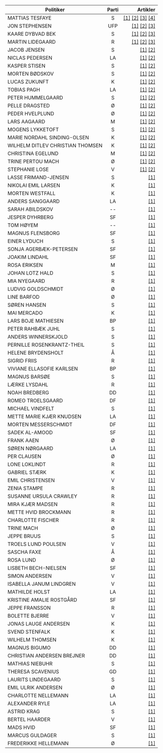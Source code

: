 | Politiker | Parti | Artikler |
| --- |:---:| ---:|
| MATTIAS TESFAYE | S | <a href="https://politiken.dk/debat/debatindlaeg/art10084594/​-Min-kone-hader-det.-Jeg-er-typen-der-ikke-kan-gå-to-skridt-i-Rom-uden-at-stoppe-op">[1]</a>&nbsp;<a href="https://politiken.dk/debat/kroniken/art10103728/Nu-giver-vi-alle-unge-der-består-folkeskolens-afgangseksamen-mulighed-for-at-komme-på-gymnasiet">[2]</a>&nbsp;<a href="https://politiken.dk/debat/debatindlaeg/art10236045/Selvfølgelig-vil-vi-tage-hensyn-til-personer-med-ordblindhed">[3]</a>&nbsp;<a href="https://politiken.dk/debat/kroniken/art10228821/De-unge-afviser-valget-mellem-teori-eller-praksis">[4]</a> |
| JON STEPHENSEN | UFP | <a href="https://politiken.dk/debat/kroniken/art10043037/Det-er-tåbeligt-at-bygge-boliger-på-Refshaleøen">[1]</a>&nbsp;<a href="https://politiken.dk/debat/kroniken/art10190552/Hvornår-har-jeg-udstået-min-straf-fra-folkedomstolen">[2]</a>&nbsp;<a href="https://politiken.dk/debat/debatindlaeg/art10234177/Vi-ligger-som-vi-har-redt-når-det-gælder-Grønland.-Nu-truer-den-perfekte-storm">[3]</a> |
| KAARE DYBVAD BEK | S | <a href="https://politiken.dk/debat/debatindlaeg/art10159233/Hvorfor-vil-Politiken-ikke-diskutere-den-altoverskyggende-årsag-til-Trumps-sejr">[1]</a>&nbsp;<a href="https://politiken.dk/debat/debatindlaeg/art10186214/Det-vil-klæde-Noa-Redington-at-gemme-ironien-væk-en-gang-imellem">[2]</a>&nbsp;<a href="https://politiken.dk/debat/debatindlaeg/art10214531/Hvorfor-bidrager-Politiken-til-fake-news-i-debatten-om-syriske-flygtninge">[3]</a> |
| MARTIN LIDEGAARD | R | <a href="https://politiken.dk/debat/kroniken/art10111827/Regeringens-uddannelsesreform-vil-gøre-Danmark-både-fattigere-og-mere-ulige">[1]</a>&nbsp;<a href="https://politiken.dk/debat/kroniken/art10216568/Martin-Lidegaard-»Jeg-får-de-samme-spørgsmål-igen-og-igen-når-jeg-i-disse-måneder-besøger-landets-gymnasier-og-højskoler«">[2]</a>&nbsp;<a href="https://politiken.dk/debat/debatindlaeg/art10257982/Hvor-mange-flere-kvinder-skal-dræbes-før-regeringen-tager-vold-mod-kvinder-alvorligt">[3]</a> |
| JACOB JENSEN | S | <a href="https://politiken.dk/debat/debatindlaeg/art10109615/Massive-investeringer-i-grøn-forskning-og-innovation-skal-bringe-Danmark-i-mål-med-den-grønne-omstilling">[1]</a>&nbsp;<a href="https://politiken.dk/debat/debatindlaeg/art10174385/Selvfølgelig-lytter-jeg-til-videnskaben-og-baserer-beslutninger-på-den.-At-påstå-andet-er-absurd">[2]</a> |
| NICLAS PEDERSEN | LA | <a href="https://politiken.dk/debat/kroniken/art10164913/Borgerligere-ungdomspolitikere-Demonstrationer-står-i-modsætning-til-demokratiet">[1]</a>&nbsp;<a href="https://politiken.dk/debat/debatindlaeg/art10229096/Ungdomspolitiker-Nej-Emil.-Du-er-ikke-Robin-Hood-du-er-en-privilegieblind-butikstyv">[2]</a> |
| KASPER STISEN | S | <a href="https://politiken.dk/debat/debatindlaeg/art10205294/To-socialdemokrater-Vi-ved-at-det-virker-mod-bandekriminalitet.-Så-hvorfor-svinger-regeringen-sparekniven">[1]</a>&nbsp;<a href="https://politiken.dk/debat/debatindlaeg/art10230780/Som-venstreorienteret-homo-er-jeg-stolt-af-at-du-ikke-føler-dig-hjemme-i-Danmark">[2]</a> |
| MORTEN BØDSKOV | S | <a href="https://politiken.dk/debat/kroniken/art10066013/EU-kvæler-erhvervslivet-i-regler-og-bureaukrati.-Det-må-stoppe">[1]</a>&nbsp;<a href="https://politiken.dk/debat/debatindlaeg/art10109615/Massive-investeringer-i-grøn-forskning-og-innovation-skal-bringe-Danmark-i-mål-med-den-grønne-omstilling">[2]</a> |
| LUCAS ZUKUNFT | K | <a href="https://politiken.dk/debat/kroniken/art10164913/Borgerligere-ungdomspolitikere-Demonstrationer-står-i-modsætning-til-demokratiet">[1]</a>&nbsp;<a href="https://politiken.dk/debat/debatindlaeg/art10252550/Tag-stemmeretten-fra-de-udenlandske-statsborgere">[2]</a> |
| TOBIAS PAGH | LA | <a href="https://politiken.dk/debat/debatindlaeg/art10177894/Lad-børn-selv-tage-ansvar-for-madpakken.-Det-er-deres-dannelse-og-pligt">[1]</a>&nbsp;<a href="https://politiken.dk/debat/debatindlaeg/art10251756/Ungdommen-har-fået-nok-af-klynkende-organisationer">[2]</a> |
| PETER HUMMELGAARD | S | <a href="https://politiken.dk/debat/debatindlaeg/art10138249/Regeringens-fængselsaftale-med-Kosovo-er-omgærdet-af-myter">[1]</a>&nbsp;<a href="https://politiken.dk/debat/kroniken/art10186682/Vi-skal-sætte-børnene-først.-Indse-at-det-kræver-noget-af-os-alle-sammen.-Et-mere-vagtsomt-blik">[2]</a> |
| PELLE DRAGSTED | Ø | <a href="https://politiken.dk/debat/debatindlaeg/art10133357/Netanyahu-har-gennemskuet-at-hans-forbrydelser-ikke-har-konsekvenser">[1]</a>&nbsp;<a href="https://politiken.dk/debat/kroniken/art10228755/Mikkel-Bolt-tager-fuldkommen-fejl.-Hans-påstand-om-den-antikapitalistiske-og-systemudfordrende-venstrefløjs-død-er-stærkt-overdrevet">[2]</a> |
| PEDER HVELPLUND | Ø | <a href="https://politiken.dk/debat/debatindlaeg/art10200737/Der-har-aldrig-været-plads-til-dobbeltstandarder-i-Enhedslisten">[1]</a>&nbsp;<a href="https://politiken.dk/debat/kroniken/art10214942/Vi-er-slet-slet-ikke-færdige-med-minkskandalen">[2]</a> |
| LARS AAGAARD | M | <a href="https://politiken.dk/debat/debatindlaeg/art10109615/Massive-investeringer-i-grøn-forskning-og-innovation-skal-bringe-Danmark-i-mål-med-den-grønne-omstilling">[1]</a>&nbsp;<a href="https://politiken.dk/debat/kroniken/art10124937/Sådan-sikrer-vi-at-Danmark-forbliver-et-grønt-foregangsland">[2]</a> |
| MOGENS LYKKETOFT | S | <a href="https://politiken.dk/debat/debatindlaeg/art10135229/Hvornår-reagerer-Danmark-på-Israels-krig-mod-FN-med-andet-end-beklagelser">[1]</a>&nbsp;<a href="https://politiken.dk/debat/kroniken/art10202626/Mogens-Lykketoft-Så-stop-dog-Israels-drab-på-Palæstina">[2]</a> |
| MARIE NORDAHL SINDING-OLSEN | K | <a href="https://politiken.dk/debat/debatindlaeg/art10093175/Genindfør-obligatorisk-morgensang-i-folkeskolerne">[1]</a>&nbsp;<a href="https://politiken.dk/debat/debatindlaeg/art10146864/Hvorfor-betale-145-kroner-for-at-se-kunst-der-alene-har-som-mål-at-fortælle-dig-at-du-er-for-dum">[2]</a> |
| WILHELM DITLEV CHRISTIAN THOMSEN | K | <a href="https://politiken.dk/debat/debatindlaeg/art10093175/Genindfør-obligatorisk-morgensang-i-folkeskolerne">[1]</a>&nbsp;<a href="https://politiken.dk/debat/debatindlaeg/art10146864/Hvorfor-betale-145-kroner-for-at-se-kunst-der-alene-har-som-mål-at-fortælle-dig-at-du-er-for-dum">[2]</a> |
| CHRISTINA EGELUND | M | <a href="https://politiken.dk/debat/kroniken/art10103728/Nu-giver-vi-alle-unge-der-består-folkeskolens-afgangseksamen-mulighed-for-at-komme-på-gymnasiet">[1]</a>&nbsp;<a href="https://politiken.dk/debat/debatindlaeg/art10109615/Massive-investeringer-i-grøn-forskning-og-innovation-skal-bringe-Danmark-i-mål-med-den-grønne-omstilling">[2]</a> |
| TRINE PERTOU MACH | Ø | <a href="https://politiken.dk/debat/debatindlaeg/art10079389/Socialdemokratiets-ungdomsparti-er-på-afveje">[1]</a>&nbsp;<a href="https://politiken.dk/debat/debatindlaeg/art10176009/Trine-Pertou-Mach-Hvorfor-blev-min-deltagelse-i-Krystalnatten-mødt-med-kvalme">[2]</a> |
| STEPHANIE LOSE | V | <a href="https://politiken.dk/debat/kroniken/art10090208/Her-er-Venstres-visioner-for-fremtidens-Danmark">[1]</a>&nbsp;<a href="https://politiken.dk/debat/kroniken/art10103728/Nu-giver-vi-alle-unge-der-består-folkeskolens-afgangseksamen-mulighed-for-at-komme-på-gymnasiet">[2]</a> |
| LASSE FRIMAND-JENSEN | S | <a href="https://politiken.dk/debat/kroniken/art10261409/S-borgmestre-og-kandidater-Vores-børn-fortjener-sunde-digitale-liv.-Her-er-vores-plan">[1]</a> |
| NIKOLAI EMIL LARSEN | K | <a href="https://politiken.dk/debat/debatindlaeg/art10220101/Hjælp-vi-er-for-grimme-til-Tinder">[1]</a> |
| MORTEN WESTFALL | K | <a href="https://politiken.dk/debat/debatindlaeg/art10220101/Hjælp-vi-er-for-grimme-til-Tinder">[1]</a> |
| ANDERS SANGGAARD | LA | <a href="https://politiken.dk/debat/debatindlaeg/art10210250/Min-retsordfører-tager-fejl.-Demonstrationer-er-demokratiets-styrke">[1]</a> |
| SARAH ABILDSKOV | -- | <a href="https://politiken.dk/debat/debatindlaeg/art10263800/Jeg-blev-drugged-i-nattelivet.-Hvad-vil-politiet-gøre-for-at-genvinde-min-tillid">[1]</a> |
| JESPER DYHRBERG | SF | <a href="https://politiken.dk/debat/debatindlaeg/art10210057/Demonstrationer-er-ikke-i-modstrid-med-demokratiet-–-de-er-demokratiets-livsnerve">[1]</a> |
| TOM HØYEM | -- | <a href="https://politiken.dk/debat/debatindlaeg/art10260060/Det-danske-selvpiskeri-indeholder-sin-egen-imperialistiske-arrogance">[1]</a> |
| MAGNUS FLENSBORG | SF | <a href="https://politiken.dk/debat/debatindlaeg/art10210057/Demonstrationer-er-ikke-i-modstrid-med-demokratiet-–-de-er-demokratiets-livsnerve">[1]</a> |
| EINER LYDUCH | S | <a href="https://politiken.dk/debat/kroniken/art10210337/Gør-nu-noget-alvorligt-ved-uligheden-i-Danmark">[1]</a> |
| SONJA AGERBÆK-PETERSEN | SF | <a href="https://politiken.dk/debat/debatindlaeg/art10210057/Demonstrationer-er-ikke-i-modstrid-med-demokratiet-–-de-er-demokratiets-livsnerve">[1]</a> |
| JOAKIM LINDAHL | SF | <a href="https://politiken.dk/debat/debatindlaeg/art10210057/Demonstrationer-er-ikke-i-modstrid-med-demokratiet-–-de-er-demokratiets-livsnerve">[1]</a> |
| ROSA ERIKSEN | M | <a href="https://politiken.dk/debat/debatindlaeg/art10264347/I-min-barndom-var-der-ingen-kære-kommune.-Vi-svigter-de-børn-der-vokser-op-i-hjem-præget-af-alkohol-og-stoffer">[1]</a> |
| JOHAN LOTZ HALD | S | <a href="https://politiken.dk/debat/debatindlaeg/art10205294/To-socialdemokrater-Vi-ved-at-det-virker-mod-bandekriminalitet.-Så-hvorfor-svinger-regeringen-sparekniven">[1]</a> |
| MIA NYEGAARD | R | <a href="https://politiken.dk/debat/debatindlaeg/art10204134/Vi-bryder-ikke-grundloven">[1]</a> |
| LUDVIG GOLDSCHMIDT | Ø | <a href="https://politiken.dk/debat/debatindlaeg/art10274386/Enhedslisten-Magnus-Barsøe-går-de-blå-partiers-ærinde">[1]</a> |
| LINE BARFOD | Ø | <a href="https://politiken.dk/debat/debatindlaeg/art10215583/Ja-vi-skal-have-flere-bofællesskaber-i-København">[1]</a> |
| SØREN HANSEN | S | <a href="https://politiken.dk/debat/debatindlaeg/art10225935/Socialdemokrat-gennem-68-år-Det-er-uden-stolthed-at-jeg-er-medlem">[1]</a> |
| MAI MERCADO | K | <a href="https://politiken.dk/debat/debatindlaeg/art10224315/Udlændinge-med-herskermentalitet-ødelægger-det-danske-foreningsliv">[1]</a> |
| LARS BOJE MATHIESEN | BP | <a href="https://politiken.dk/debat/debatindlaeg/art10248260/Vi-skal-have-folkestyre-ikke-styring-af-folket">[1]</a> |
| PETER RAHBÆK JUHL | S | <a href="https://politiken.dk/debat/kroniken/art10261409/S-borgmestre-og-kandidater-Vores-børn-fortjener-sunde-digitale-liv.-Her-er-vores-plan">[1]</a> |
| ANDERS WINNERSKJOLD | S | <a href="https://politiken.dk/debat/kroniken/art10261409/S-borgmestre-og-kandidater-Vores-børn-fortjener-sunde-digitale-liv.-Her-er-vores-plan">[1]</a> |
| PERNILLE ROSENKRANTZ-THEIL | S | <a href="https://politiken.dk/debat/kroniken/art10261409/S-borgmestre-og-kandidater-Vores-børn-fortjener-sunde-digitale-liv.-Her-er-vores-plan">[1]</a> |
| HELENE BRYDENSHOLT | Å | <a href="https://politiken.dk/debat/debatindlaeg/art10257028/Som-teenager-skammede-jeg-mig-over-at-være-lesbisk.-I-dag-er-jeg-bange">[1]</a> |
| SIGRID FRIIS | R | <a href="https://politiken.dk/debat/debatindlaeg/art10257982/Hvor-mange-flere-kvinder-skal-dræbes-før-regeringen-tager-vold-mod-kvinder-alvorligt">[1]</a> |
| VIVIANE ELLASOFIE KARLSEN | BP | <a href="https://politiken.dk/debat/debatindlaeg/art10248260/Vi-skal-have-folkestyre-ikke-styring-af-folket">[1]</a> |
| MAGNUS BARSØE | S | <a href="https://politiken.dk/debat/kroniken/art10243068/Salonkommunisterne-nyder-trygheden-men-nægter-at-betale-regningen">[1]</a> |
| LÆRKE LYSDAHL | R | <a href="https://politiken.dk/debat/debatindlaeg/art10262539/Hvis-man-vil-dø-for-Danmark-hvorfor-må-man-så-ikke-bære-tørklæde">[1]</a> |
| NOAH BREDBERG | DD | <a href="https://politiken.dk/debat/debatindlaeg/art10252550/Tag-stemmeretten-fra-de-udenlandske-statsborgere">[1]</a> |
| ROMEO TROELSGAARD | DF | <a href="https://politiken.dk/debat/debatindlaeg/art10252550/Tag-stemmeretten-fra-de-udenlandske-statsborgere">[1]</a> |
| MICHAEL VINDFELT | S | <a href="https://politiken.dk/debat/kroniken/art10261409/S-borgmestre-og-kandidater-Vores-børn-fortjener-sunde-digitale-liv.-Her-er-vores-plan">[1]</a> |
| METTE MARIE KJÆR KNUDSEN | LA | <a href="https://politiken.dk/debat/debatindlaeg/art10244309/Ung-kvinde-Nej-verden-ligger-ikke-i-ruiner-–-den-er-fuld-af-muligheder">[1]</a> |
| MORTEN MESSERSCHMIDT | DF | <a href="https://politiken.dk/debat/kroniken/art10232629/Europa-er-blevet-taget-som-gidsel-af-en-supermagt-der-uden-skrupler-misbruger-sin-magt-til-egen-fordel">[1]</a> |
| SADEK AL-AMOOD | SF | <a href="https://politiken.dk/debat/debatindlaeg/art10230102/De-mest-velstillede-frasiger-sig-deres-ansvar-for-fællesskabet">[1]</a> |
| FRANK AAEN | Ø | <a href="https://politiken.dk/debat/debatindlaeg/art10200737/Der-har-aldrig-været-plads-til-dobbeltstandarder-i-Enhedslisten">[1]</a> |
| SØREN NØRGAARD | LA | <a href="https://politiken.dk/debat/kroniken/art10164913/Borgerligere-ungdomspolitikere-Demonstrationer-står-i-modsætning-til-demokratiet">[1]</a> |
| PER CLAUSEN | Ø | <a href="https://politiken.dk/debat/debatindlaeg/art10200737/Der-har-aldrig-været-plads-til-dobbeltstandarder-i-Enhedslisten">[1]</a> |
| LONE LOKLINDT | R | <a href="https://politiken.dk/debat/kroniken/art10104886/Her-er-seks-principper-for-hvordan-vi-skal-genskabe-balancen-så-kloden-ikke-knækker-under-presset-fra-menneskeheden">[1]</a> |
| GABRIEL STÆRK | K | <a href="https://politiken.dk/debat/debatindlaeg/art10118147/Du-kan-blive-lige-præcis-det-du-har-anlæg-for">[1]</a> |
| EMIL CHRISTENSEN | V | <a href="https://politiken.dk/debat/debatindlaeg/art10116777/Det-er-helt-skørt-at-vi-alle-skal-tvinges-til-at-investere-i-så-dårligt-et-pensionsselskab">[1]</a> |
| ZENIA STAMPE | R | <a href="https://politiken.dk/debat/kroniken/art10104886/Her-er-seks-principper-for-hvordan-vi-skal-genskabe-balancen-så-kloden-ikke-knækker-under-presset-fra-menneskeheden">[1]</a> |
| SUSANNE URSULA CRAWLEY | R | <a href="https://politiken.dk/debat/kroniken/art10104886/Her-er-seks-principper-for-hvordan-vi-skal-genskabe-balancen-så-kloden-ikke-knækker-under-presset-fra-menneskeheden">[1]</a> |
| MIRA KJÆR MADSEN | R | <a href="https://politiken.dk/debat/kroniken/art10104886/Her-er-seks-principper-for-hvordan-vi-skal-genskabe-balancen-så-kloden-ikke-knækker-under-presset-fra-menneskeheden">[1]</a> |
| METTE HVID BROCKMANN | R | <a href="https://politiken.dk/debat/kroniken/art10104886/Her-er-seks-principper-for-hvordan-vi-skal-genskabe-balancen-så-kloden-ikke-knækker-under-presset-fra-menneskeheden">[1]</a> |
| CHARLOTTE FISCHER | R | <a href="https://politiken.dk/debat/kroniken/art10104886/Her-er-seks-principper-for-hvordan-vi-skal-genskabe-balancen-så-kloden-ikke-knækker-under-presset-fra-menneskeheden">[1]</a> |
| TRINE MACH | Ø | <a href="https://politiken.dk/debat/debatindlaeg/art10133357/Netanyahu-har-gennemskuet-at-hans-forbrydelser-ikke-har-konsekvenser">[1]</a> |
| JEPPE BRUUS | S | <a href="https://politiken.dk/debat/debatindlaeg/art10109615/Massive-investeringer-i-grøn-forskning-og-innovation-skal-bringe-Danmark-i-mål-med-den-grønne-omstilling">[1]</a> |
| TROELS LUND POULSEN | V | <a href="https://politiken.dk/debat/kroniken/art10090208/Her-er-Venstres-visioner-for-fremtidens-Danmark">[1]</a> |
| SASCHA FAXE | Å | <a href="https://politiken.dk/debat/debatindlaeg/art10089058/Flere-partier-vil-tvinge-PFA-til-at-droppe-Total-Klimakrisen-kræver-et-forbud-mod-at-investere-i-ny-kul-olie-og-gas">[1]</a> |
| ROSA LUND | Ø | <a href="https://politiken.dk/debat/debatindlaeg/art10089058/Flere-partier-vil-tvinge-PFA-til-at-droppe-Total-Klimakrisen-kræver-et-forbud-mod-at-investere-i-ny-kul-olie-og-gas">[1]</a> |
| LISBETH BECH-NIELSEN | SF | <a href="https://politiken.dk/debat/debatindlaeg/art10089058/Flere-partier-vil-tvinge-PFA-til-at-droppe-Total-Klimakrisen-kræver-et-forbud-mod-at-investere-i-ny-kul-olie-og-gas">[1]</a> |
| SIMON ANDERSEN | V | <a href="https://politiken.dk/debat/debatindlaeg/art10070959/Hobbypsykologerne-på-TikTok-sygeliggør-en-hel-generation-af-unge">[1]</a> |
| ISABELLA JANUM LINDGREN | V | <a href="https://politiken.dk/debat/debatindlaeg/art10070959/Hobbypsykologerne-på-TikTok-sygeliggør-en-hel-generation-af-unge">[1]</a> |
| MATHILDE HOLST | LA | <a href="https://politiken.dk/debat/debatindlaeg/art10128713/Man-kan-ikke-kalde-sig-liberal-når-man-vægter-sin-aversion-mod-udlændinge-højere-end-menneskerettigheder">[1]</a> |
| KRISTINE AMALIE ROSTGÅRD | SF | <a href="https://politiken.dk/debat/debatindlaeg/art10142279/Hvorfor-frygter-regeringen-gennemsigtighed-om-minimumsnormeringer">[1]</a> |
| JEPPE FRANSSON | R | <a href="https://politiken.dk/debat/debatindlaeg/art10197947/Hvem-fortæller-Peter-Hummelgaard-at-det-allerede-er-ulovligt-at-dække-over-vold-mod-børn">[1]</a> |
| BOLETTE BJERRE | V | <a href="https://politiken.dk/debat/debatindlaeg/art10178085/Folkeskolens-udfordringer-skal-ikke-spises-af-med-en-madordning">[1]</a> |
| JONAS LAUGE ANDERSEN | K | <a href="https://politiken.dk/debat/kroniken/art10164913/Borgerligere-ungdomspolitikere-Demonstrationer-står-i-modsætning-til-demokratiet">[1]</a> |
| SVEND STENFALK | K | <a href="https://politiken.dk/debat/kroniken/art10164913/Borgerligere-ungdomspolitikere-Demonstrationer-står-i-modsætning-til-demokratiet">[1]</a> |
| WILHELM THOMSEN | K | <a href="https://politiken.dk/debat/kroniken/art10164913/Borgerligere-ungdomspolitikere-Demonstrationer-står-i-modsætning-til-demokratiet">[1]</a> |
| MAGNUS BIGUMO | DD | <a href="https://politiken.dk/debat/kroniken/art10164913/Borgerligere-ungdomspolitikere-Demonstrationer-står-i-modsætning-til-demokratiet">[1]</a> |
| CHRISTIAN ANDERSEN BREJNER | DD | <a href="https://politiken.dk/debat/kroniken/art10164913/Borgerligere-ungdomspolitikere-Demonstrationer-står-i-modsætning-til-demokratiet">[1]</a> |
| MATHIAS NIEBUHR | S | <a href="https://politiken.dk/debat/debatindlaeg/art10179160/Vi-kan-ikke-kun-efterlade-regningen-for-jernmarkerne-hos-jyderne-–-solceller-hører-også-til-i-København">[1]</a> |
| THERESA SCAVENIUS | GD | <a href="https://politiken.dk/debat/debatindlaeg/art10165444/Fertilitetsproblemer-skal-ikke-løses-med-en-teknologisk-hockeystav">[1]</a> |
| LAURITS LINDEGAARD | S | <a href="https://politiken.dk/debat/debatindlaeg/art10156235/Unge-socialdemokrater-Da-vi-stod-til-Harris’-sidste-rally-forstod-vi-demokraternes-problem">[1]</a> |
| EMIL ULRIK ANDERSEN | Ø | <a href="https://politiken.dk/debat/debatindlaeg/art10169202/Endnu-en-gang-er-det-os-almindelige-danskere-der-betaler-for-at-løse-landbrugets-forurening">[1]</a> |
| CHARLOTTE NELLEMANN | LA | <a href="https://politiken.dk/debat/debatindlaeg/art10157934/Tilbud-på-modermælkserstatning-er-ikke-sundhedsskadeligt">[1]</a> |
| ALEXANDER RYLE | LA | <a href="https://politiken.dk/debat/debatindlaeg/art10160886/Tænk-at-vi-skal-høre-sensitive-københavnere-klage-over-udfordringer-de-selv-har-valgt-til">[1]</a> |
| ASTRID KRAG | S | <a href="https://politiken.dk/debat/debatindlaeg/art10160866/Derfor-skal-vi-ikke-bruge-tid-på-at-opgøre-normeringerne-i-dit-barns-institution">[1]</a> |
| BERTEL HAARDER | V | <a href="https://politiken.dk/debat/debatindlaeg/art10155874/Bertel-Haarder-advarer-forud-for-V-landsmøde-De-liberales-frihedsbegreb-bliver-tomt-og-koldt-uden-fællesskaber-og-åndelig-forankring">[1]</a> |
| MADS HVID | SF | <a href="https://politiken.dk/debat/debatindlaeg/art10159892/Kommunalvalgskandidat-for-SF-Nu-er-Europa-alene-hjemme.-Måske-er-det-meget-godt">[1]</a> |
| MARCUS GULDAGER | S | <a href="https://politiken.dk/debat/debatindlaeg/art10156235/Unge-socialdemokrater-Da-vi-stod-til-Harris’-sidste-rally-forstod-vi-demokraternes-problem">[1]</a> |
| FREDERIKKE HELLEMANN | Ø | <a href="https://politiken.dk/debat/debatindlaeg/art10274386/Enhedslisten-Magnus-Barsøe-går-de-blå-partiers-ærinde">[1]</a> |
